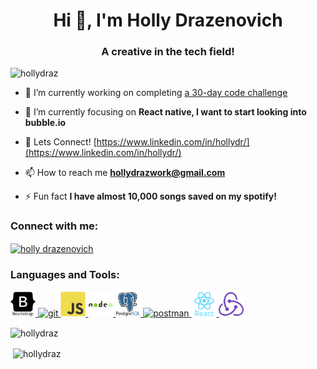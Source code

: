 <h1 align="center">Hi 👋, I'm Holly Drazenovich</h1>
<h3 align="center">A creative in the tech field!</h3>

<p align="left"> <img src="https://komarev.com/ghpvc/?username=hollydraz&label=Profile%20views&color=0e75b6&style=flat" alt="hollydraz" /> </p>

- 🔭 I’m currently working on completing [a 30-day code challenge](https://github.com/HollyDraz/JavaScript30)

- 🌱 I’m currently focusing on **React native, I want to start looking into bubble.io**

- 📝 Lets Connect! [https://www.linkedin.com/in/hollydr/](https://www.linkedin.com/in/hollydr/)

- 📫 How to reach me **hollydrazwork@gmail.com**

- ⚡ Fun fact **I have almost 10,000 songs saved on my spotify!**

<h3 align="left">Connect with me:</h3>
<p align="left">
<a href="https://linkedin.com/in/holly drazenovich" target="blank"><img align="center" src="https://raw.githubusercontent.com/rahuldkjain/github-profile-readme-generator/master/src/images/icons/Social/linked-in-alt.svg" alt="holly drazenovich" height="30" width="40" /></a>
</p>

<h3 align="left">Languages and Tools:</h3>
<p align="left"> <a href="https://getbootstrap.com" target="_blank" rel="noreferrer"> <img src="https://raw.githubusercontent.com/devicons/devicon/master/icons/bootstrap/bootstrap-plain-wordmark.svg" alt="bootstrap" width="40" height="40"/> </a> <a href="https://git-scm.com/" target="_blank" rel="noreferrer"> <img src="https://www.vectorlogo.zone/logos/git-scm/git-scm-icon.svg" alt="git" width="40" height="40"/> </a> <a href="https://developer.mozilla.org/en-US/docs/Web/JavaScript" target="_blank" rel="noreferrer"> <img src="https://raw.githubusercontent.com/devicons/devicon/master/icons/javascript/javascript-original.svg" alt="javascript" width="40" height="40"/> </a> <a href="https://nodejs.org" target="_blank" rel="noreferrer"> <img src="https://raw.githubusercontent.com/devicons/devicon/master/icons/nodejs/nodejs-original-wordmark.svg" alt="nodejs" width="40" height="40"/> </a> <a href="https://www.postgresql.org" target="_blank" rel="noreferrer"> <img src="https://raw.githubusercontent.com/devicons/devicon/master/icons/postgresql/postgresql-original-wordmark.svg" alt="postgresql" width="40" height="40"/> </a> <a href="https://postman.com" target="_blank" rel="noreferrer"> <img src="https://www.vectorlogo.zone/logos/getpostman/getpostman-icon.svg" alt="postman" width="40" height="40"/> </a> <a href="https://reactjs.org/" target="_blank" rel="noreferrer"> <img src="https://raw.githubusercontent.com/devicons/devicon/master/icons/react/react-original-wordmark.svg" alt="react" width="40" height="40"/> </a> <a href="https://redux.js.org" target="_blank" rel="noreferrer"> <img src="https://raw.githubusercontent.com/devicons/devicon/master/icons/redux/redux-original.svg" alt="redux" width="40" height="40"/> </a> </p>

<p><img align="center" src="https://github-readme-stats.vercel.app/api/top-langs?username=hollydraz&show_icons=true&locale=en&layout=compact" alt="hollydraz" /></p>

<p>&nbsp;<img align="center" src="https://github-readme-stats.vercel.app/api?username=hollydraz&show_icons=true&locale=en" alt="hollydraz" /></p>
